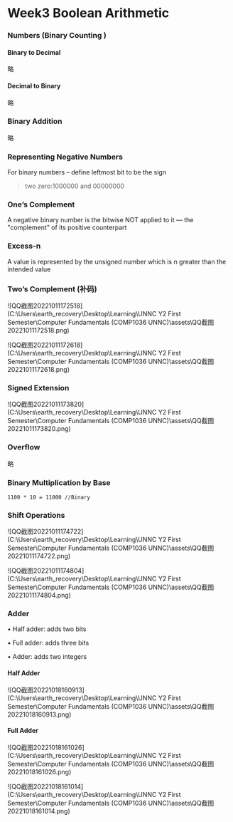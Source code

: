 # Week3 Boolean Arithmetic

### Numbers  (Binary Counting  )

#### Binary to Decimal  

略

#### Decimal to Binary  

略

### Binary Addition  

略

### Representing Negative Numbers  

For binary numbers – define leftmost bit to be the sign  

> two zero:1000000 and 00000000

### One’s Complement  

A negative binary number is the bitwise NOT applied to it — the
"complement" of its positive counterpart  

### Excess-n  

A value is represented by the unsigned number which is n greater than
the intended value  

### Two’s Complement  (补码)

![QQ截图20221011172518](C:\Users\earth_recovery\Desktop\Learning\UNNC Y2 First Semester\Computer Fundamentals (COMP1036 UNNC)\assets\QQ截图20221011172518.png)

![QQ截图20221011172618](C:\Users\earth_recovery\Desktop\Learning\UNNC Y2 First Semester\Computer Fundamentals (COMP1036 UNNC)\assets\QQ截图20221011172618.png)

### Signed Extension  

![QQ截图20221011173820](C:\Users\earth_recovery\Desktop\Learning\UNNC Y2 First Semester\Computer Fundamentals (COMP1036 UNNC)\assets\QQ截图20221011173820.png)

### Overflow  

略

### Binary Multiplication by Base  

```
1100 * 10 = 11000 //Binary
```

### Shift Operations  

![QQ截图20221011174722](C:\Users\earth_recovery\Desktop\Learning\UNNC Y2 First Semester\Computer Fundamentals (COMP1036 UNNC)\assets\QQ截图20221011174722.png)

![QQ截图20221011174804](C:\Users\earth_recovery\Desktop\Learning\UNNC Y2 First Semester\Computer Fundamentals (COMP1036 UNNC)\assets\QQ截图20221011174804.png)

### Adder

• Half adder: adds two bits

• Full adder: adds three bits

• Adder: adds two integers

#### Half Adder

![QQ截图20221018160913](C:\Users\earth_recovery\Desktop\Learning\UNNC Y2 First Semester\Computer Fundamentals (COMP1036 UNNC)\assets\QQ截图20221018160913.png)

#### Full Adder

![QQ截图20221018161026](C:\Users\earth_recovery\Desktop\Learning\UNNC Y2 First Semester\Computer Fundamentals (COMP1036 UNNC)\assets\QQ截图20221018161026.png)

![QQ截图20221018161014](C:\Users\earth_recovery\Desktop\Learning\UNNC Y2 First Semester\Computer Fundamentals (COMP1036 UNNC)\assets\QQ截图20221018161014.png)
